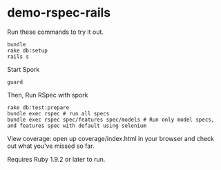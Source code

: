 demo-rspec-rails
===================

Run these commands to try it out.

```
bundle
rake db:setup
rails s
```

Start Spork

```
guard
```

Then, Run RSpec with spork

```
rake db:test:prepare
bundle exec rspec # run all specs
bundle exec rspec spec/features spec/models # Run only model specs, and features spec with default using selenium
```

View coverage: open up coverage/index.html in your browser and check out what you've missed so far.

Requires Ruby 1.9.2 or later to run.

